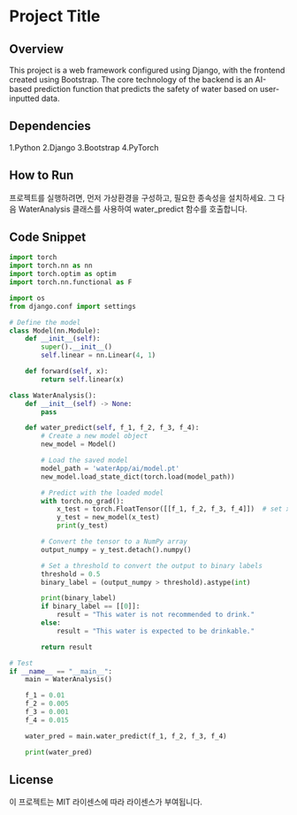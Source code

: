 # Project Title

## Overview
This project is a web framework configured using Django, with the frontend created using Bootstrap. The core technology of the backend is an AI-based prediction function that predicts the safety of water based on user-inputted data.

## Dependencies
1.Python 
2.Django 
3.Bootstrap 
4.PyTorch 

## How to Run 
프로젝트를 실행하려면, 먼저 가상환경을 구성하고, 필요한 종속성을 설치하세요. 
그 다음 WaterAnalysis 클래스를 사용하여 water_predict 함수를 호출합니다.



## Code Snippet
```python
import torch
import torch.nn as nn
import torch.optim as optim
import torch.nn.functional as F

import os
from django.conf import settings

# Define the model
class Model(nn.Module):
    def __init__(self):
        super().__init__()
        self.linear = nn.Linear(4, 1)

    def forward(self, x):
        return self.linear(x)

class WaterAnalysis():
    def __init__(self) -> None:
        pass

    def water_predict(self, f_1, f_2, f_3, f_4):
        # Create a new model object
        new_model = Model()

        # Load the saved model
        model_path = 'waterApp/ai/model.pt'
        new_model.load_state_dict(torch.load(model_path))

        # Predict with the loaded model
        with torch.no_grad():
            x_test = torch.FloatTensor([[f_1, f_2, f_3, f_4]])  # set x_test data
            y_test = new_model(x_test)
            print(y_test)

        # Convert the tensor to a NumPy array
        output_numpy = y_test.detach().numpy()

        # Set a threshold to convert the output to binary labels
        threshold = 0.5
        binary_label = (output_numpy > threshold).astype(int)

        print(binary_label)
        if binary_label == [[0]]:
            result = "This water is not recommended to drink."
        else:
            result = "This water is expected to be drinkable."

        return result

# Test
if __name__ == "__main__":
    main = WaterAnalysis()

    f_1 = 0.01
    f_2 = 0.005
    f_3 = 0.001
    f_4 = 0.015

    water_pred = main.water_predict(f_1, f_2, f_3, f_4)

    print(water_pred)
```

## License
이 프로젝트는 MIT 라이센스에 따라 라이센스가 부여됩니다.

